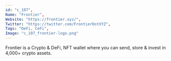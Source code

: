 ```yaml
--- 
id: "c_107", 
Name: "Frontier", 
Website: "https://frontier.xyz/", 
Twitter: "https://twitter.com/FrontierDotXYZ", 
Tags: "DeFi, CeFi", 
Image: "c_107_frontier-logo.png" 
--- 
```

<!--lang:en--> 
Frontier is a Crypto & DeFi, NFT wallet where you can send, store & invest in 4,000+ crypto assets.
<!--lang:es--] 
Frontier is a Crypto & DeFi, NFT wallet where you can send, store & invest in 4,000+ crypto assets.
<!--lang:de--] 
Frontier is a Crypto & DeFi, NFT wallet where you can send, store & invest in 4,000+ crypto assets.
<!--lang:fr--] 
Frontier is a Crypto & DeFi, NFT wallet where you can send, store & invest in 4,000+ crypto assets.
<!--lang:pl--] 
Frontier is a Crypto & DeFi, NFT wallet where you can send, store & invest in 4,000+ crypto assets.
<!--lang:pt--] 
Frontier is a Crypto & DeFi, NFT wallet where you can send, store & invest in 4,000+ crypto assets.
[!--lang:*--> 
